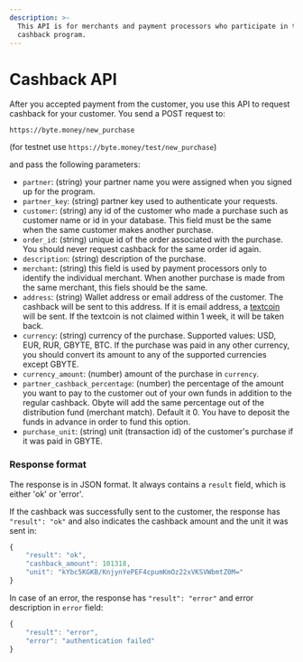 ```yaml
---
description: >-
  This API is for merchants and payment processors who participate in the Obyte
  cashback program.
---
```


# Cashback API

After you accepted payment from the customer, you use this API to request cashback for your customer. You send a POST request to:

`https://byte.money/new_purchase`

\(for testnet use `https://byte.money/test/new_purchase`\)

and pass the following parameters:

* `partner`: \(string\) your partner name you were assigned when you signed up for the program.
* `partner_key`: \(string\) partner key used to authenticate your requests.
* `customer`: \(string\) any id of the customer who made a purchase such as customer name or id in your database. This field must be the same when the same customer makes another purchase.
* `order_id`: \(string\) unique id of the order associated with the purchase. You should never request cashback for the same order id again.
* `description`: \(string\) description of the purchase.
* `merchant`: \(string\) this field is used by payment processors only to identify the individual merchant. When another purchase is made from the same merchant, this fiels should be the same.
* `address`: \(string\) Wallet address or email address of the customer. The cashback will be sent to this address. If it is email address, a [textcoin](https://medium.com/byteball/sending-cryptocurrency-to-email-5c9bce22b8a9) will be sent. If the textcoin is not claimed within 1 week, it will be taken back.
* `currency`: \(string\) currency of the purchase. Supported values: USD, EUR, RUR, GBYTE, BTC. If the purchase was paid in any other currency, you should convert its amount to any of the supported currencies except GBYTE.
* `currency_amount`: \(number\) amount of the purchase in `currency`.
* `partner_cashback_percentage`: \(number\) the percentage of the amount you want to pay to the customer out of your own funds in addition to the regular cashback. Obyte will add the same percentage out of the distribution fund \(merchant match\). Default it 0. You have to deposit the funds in advance in order to fund this option.
* `purchase_unit`: \(string\) unit \(transaction id\) of the customer's purchase if it was paid in GBYTE.

### Response format

The response is in JSON format. It always contains a `result` field, which is either 'ok' or 'error'.

If the cashback was successfully sent to the customer, the response has `"result": "ok"` and also indicates the cashback amount and the unit it was sent in:

```javascript
{
    "result": "ok",
    "cashback_amount": 101318,
    "unit": "kYbc5KGKB/KnjynYePEF4cpumKmOz22xVKSVWbmtZ0M="
}
```

In case of an error, the response has `"result": "error"` and error description in `error` field:

```javascript
{
    "result": "error",
    "error": "authentication failed"
}
```

